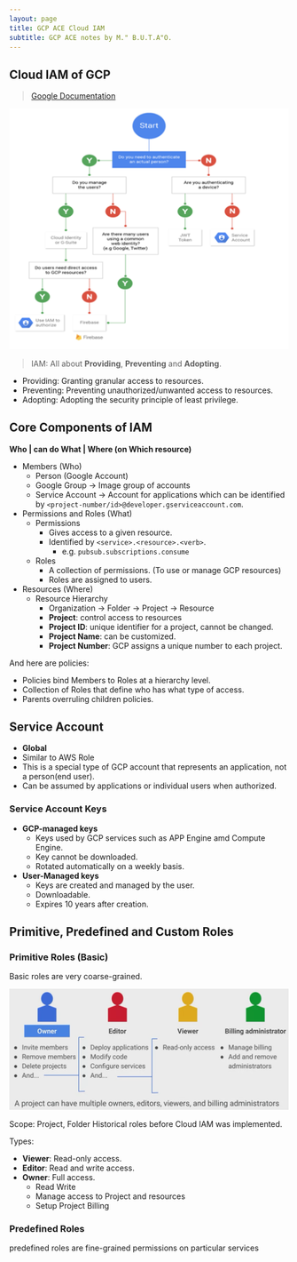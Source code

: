```yaml
---
layout: page
title: GCP ACE Cloud IAM
subtitle: GCP ACE notes by M." B.U.T.A"O.
---
```


## Cloud IAM of GCP

> [Google Documentation](https://cloud.google.com/iam/docs)

![What to use](./pic/IAMPrinciple.png)

> IAM: All about **Providing**, **Preventing** and **Adopting**.

- Providing: Granting granular access to resources.
- Preventing: Preventing unauthorized/unwanted access to resources.
- Adopting: Adopting the security principle of least privilege.

## Core Components of IAM

**Who | can do What | Where (on Which resource)**

- Members (Who)
  - Person (Google Account)
  - Google Group -> Image group of accounts
  - Service Account -> Account for applications which can be identified by `<project-number/id>@developer.gserviceaccount.com`.
- Permissions and Roles (What)
  - Permissions
    - Gives access to a given resource.
    - Identified by `<service>.<resource>.<verb>`.
      - e.g. `pubsub.subscriptions.consume`
  - Roles
    - A collection of permissions. (To use or manage GCP resources)
    - Roles are assigned to users.
- Resources (Where)
  - Resource Hierarchy
    - Organization → Folder → Project → Resource
    - **Project**: control access to resources
    - **Project ID**: unique identifier for a project, cannot be changed.
    - **Project Name**: can be customized.
    - **Project Number**: GCP assigns a unique number to each project.

And here are policies:
- Policies bind Members to Roles at a hierarchy level.
- Collection of Roles that define who has what type of access.
- Parents overruling children policies.

## Service Account

- **Global**
- Similar to AWS Role
- This is a special type of GCP account that represents an application, not a person(end user).
- Can be assumed by applications or individual users when authorized.

### Service Account Keys

- **GCP-managed keys**
  - Keys used by GCP services such as APP Engine amd Compute Engine.
  - Key cannot be downloaded.
  - Rotated automatically on a weekly basis.
- **User-Managed keys**
  - Keys are created and managed by the user.
  - Downloadable.
  - Expires 10 years after creation.
  
## Primitive, Predefined and Custom Roles

### Primitive Roles (Basic)

Basic roles are very coarse-grained.

![Basic Roles](./pic/PrimitiveRole.png)

Scope: Project, Folder
Historical roles before Cloud IAM was implemented.

Types:

- **Viewer**: Read-only access.
- **Editor**: Read and write access.
- **Owner**: Full access.
  - Read Write
  - Manage access to Project and resources
  - Setup Project Billing

### Predefined Roles

predefined roles are fine-grained permissions on particular services

